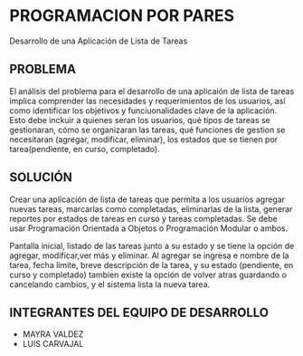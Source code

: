 # PROGRAMACION POR PARES
Desarrollo de una Aplicación de Lista de Tareas
## PROBLEMA

El análisis del problema para el desarrollo de una aplicaión de lista de tareas implica comprender las necesidades  y requerimientos de los usuarios, así como identificar los objetivos y funciuonalidades clave de la aplicación. Esto debe inckuir  a quienes seran los usuarios, qué tipos de tareas se gestionaran, cómo se organizaran las tareas, qué funciones de gestion se necesitaran (agregar, modificar, eliminar), los estados que se tienen por tarea(pendiente, en curso, completado). 

## SOLUCIÓN
Crear una aplicación de lista de tareas que permita a los usuarios agregar nuevas tareas, marcarlas como completadas, eliminarlas de la lista, generar reportes por estados de tareas en curso y tareas completadas.
Se debe usar Programación Orientada a Objetos o Programación Modular o ambos. 

Pantalla inicial, listado de las tareas junto a su estado y se tiene la opción de agregar, modificar,ver más y eliminar.
Al agregar se ingresa e nombre de la tarea, fecha limite, breve descripción de la tarea, y su estado (pendiente, en curso y completado) tambien existe la opción de volver atras guardando o cancelando cambios, y el sistema lista la nueva tarea. 

## INTEGRANTES DEL EQUIPO DE DESARROLLO
* MAYRA VALDEZ
* LUIS CARVAJAL
